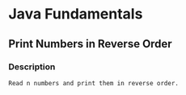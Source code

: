 # Java Fundamentals

## Print Numbers in Reverse Order

### Description

    Read n numbers and print them in reverse order.